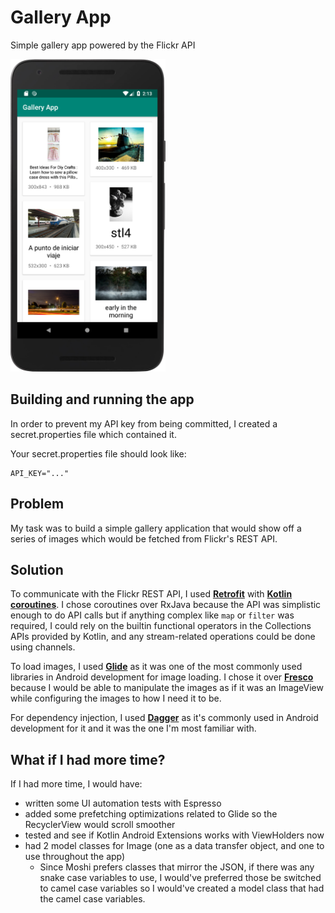 # Gallery App

Simple gallery app powered by the Flickr API

<img src="./gallery.png" height="500px" alt="Screenshot" />

## Building and running the app

In order to prevent my API key from being committed, I created a secret.properties file which contained it.

Your secret.properties file should look like:

```
API_KEY="..."
```

## Problem

My task was to build a simple gallery application that would show off a series of images which would be fetched from Flickr's REST API.

## Solution

To communicate with the Flickr REST API, I used [**Retrofit**](https://github.com/square/retrofit) with [**Kotlin coroutines**](https://github.com/JakeWharton/retrofit2-kotlin-coroutines-adapter). I chose coroutines over RxJava because the API was simplistic enough to do API calls but if anything complex like `map` or `filter` was required, I could rely on the builtin functional operators in the Collections APIs provided by Kotlin, and any stream-related operations could be done using channels.

To load images, I used [**Glide**](https://github.com/bumptech/glide) as it was one of the most commonly used libraries in Android development for image loading. I chose it over [**Fresco**](https://github.com/facebook/fresco) because I would be able to manipulate the images as if it was an ImageView while configuring the images to how I need it to be.

For dependency injection, I used [**Dagger**](https://github.com/google/dagger) as it's commonly used in Android development for it and it was the one I'm most familiar with.

## What if I had more time?

If I had more time, I would have:
* written some UI automation tests with Espresso
* added some prefetching optimizations related to Glide so the RecyclerView would scroll smoother
* tested and see if Kotlin Android Extensions works with ViewHolders now
* had 2 model classes for Image (one as a data transfer object, and one to use throughout the app)
    * Since Moshi prefers classes that mirror the JSON, if there was any snake case variables to use, I would've preferred those be switched to camel case variables so I would've created a model class that had the camel case variables.
